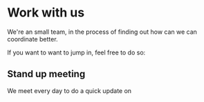 # Work with us
We're an small team, in the process of finding out how can we can coordinate better.

If you want to want to jump in, feel free to do so:

## Stand up meeting
We meet every day to do a quick update on 
